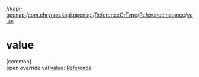 //[kapi-openapi](../../../../index.md)/[com.chrynan.kapi.openapi](../../index.md)/[ReferenceOrType](../index.md)/[ReferenceInstance](index.md)/[value](value.md)

# value

[common]\
open override val [value](value.md): [Reference](../../-reference/index.md)
